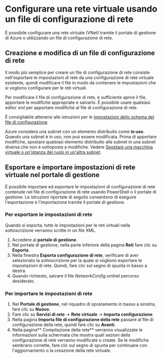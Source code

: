 <properties 
	pageTitle="Configurare una rete virtuale usando un file di configurazione di rete" 
	description="Istruzioni per esportare e importare un file di configurazione di rete nel portale di gestione di Azure per creare o modificare reti virtuali." 
	services="virtual-network" 
	documentationCenter="" 
	authors="telmosampaio" 
	manager="carmonm" 
	editor="tysonn"/>

<tags
	ms.service="virtual-network"
	ms.devlang="na"
	ms.topic="article"
	ms.tgt_pltfrm="na"
	ms.workload="infrastructure-services" 
	ms.date="12/07/2015"
	ms.author="telmos"/>

# Configurare una rete virtuale usando un file di configurazione di rete

È possibile configurare una rete virtuale (VNet) tramite il portale di gestione di Azure o utilizzando un file di configurazione di rete.

## Creazione e modifica di un file di configurazione di rete 
Il modo più semplice per creare un file di configurazione di rete consiste nell'esportare le impostazioni di rete da una configurazione di rete virtuale esistente, quindi modificare il file in modo da contenere le impostazioni che si vogliono configurare per le reti virtuali.

Per modificare il file di configurazione di rete, è sufficiente aprire il file, apportare le modifiche appropriate e salvarlo. È possibile usare qualsiasi editor *xml* per apportare modifiche al file di configurazione di rete.

È consigliabile attenersi alle istruzioni per le [impostazioni dello schema del file di configurazione](https://msdn.microsoft.com/library/azure/jj157100.aspx).

Azure considera una subnet con un elemento distribuito come **in uso**. Quando una subnet è in uso, non può essere modificata. Prima di apportare modifiche, spostare qualsiasi elemento distribuito alla subnet in una subnet diversa che non è sottoposta a modifiche. Vedere [Spostare una macchina virtuale o un'istanza del ruolo in un'altra subnet](virtual-networks-move-vm-role-to-subnet.md).

## Esportare e importare impostazioni di rete virtuale nel portale di gestione  
È possibile importare ed esportare le impostazioni di configurazione di rete contenute nel file di configurazione di rete usando PowerShell o il portale di gestione. Le istruzioni riportate di seguito consentono di eseguire l'esportazione e l'importazione tramite il portale di gestione.

### Per esportare le impostazioni di rete
Quando si esporta, tutte le impostazioni per le reti virtuali nella sottoscrizione verranno scritte in un file XML.

1. Accedere al **portale di gestione**.
2. Nel portale di gestione, nella parte inferiore della pagina **Reti** fare clic su **Esporta**. 
3. Nella finestra **Esporta configurazione di rete**, verificare di aver selezionato la sottoscrizione per la quale si vogliono esportare le impostazioni di rete. Quindi, fare clic sul segno di spunta in basso a destra. 
4. Quando richiesto, salvare il file *NetworkConfig.xml*nel percorso desiderato.


### Per importare le impostazioni di rete

1. Nel **Portale di gestione**, nel riquadro di spostamento in basso a sinistra, fare clic su **Nuovo**.
2. Fare clic su **Servizi di rete** -> **Rete virtuale** -> **Importa configurazione**.
3. Nella pagina **Importa file di configurazione della rete** passare al file di configurazione della rete, quindi fare clic su **Avanti**.
4. Nella pagina** Compilazione della rete** verranno visualizzate le informazioni sulla schermata che mostra quali sezioni della configurazione di rete verranno modificate o create. Se le modifiche sembrano corrette, fare clic sul segno di spunta per continuare con l'aggiornamento o la creazione della rete virtuale. 

<!---HONumber=AcomDC_1210_2015-->